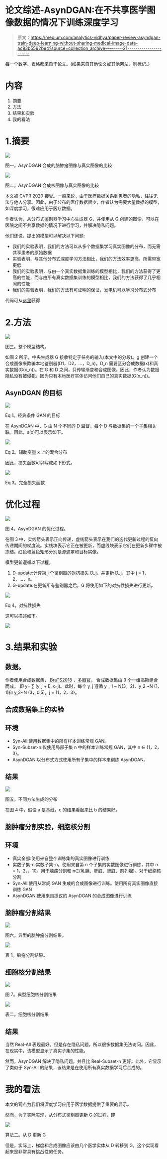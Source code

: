 # 论文综述-AsynDGAN:在不共享医学图像数据的情况下训练深度学习

> 原文：<https://medium.com/analytics-vidhya/paper-review-asyndgan-train-deep-learning-without-sharing-medical-image-data-ac93b5592be4?source=collection_archive---------21----------------------->

每一个数字、表格都来自于论文。(如果来自其他论文或其他网站，则标记。)

# 内容

1.  摘要
2.  方法
3.  结果和实验
4.  我的看法

# 1.摘要

![](img/ee00625ed9d7cac90bc042fe51d114f4.png)

图一。AsynDGAN 合成的脑肿瘤图像与真实图像的比较

![](img/73354d56a1cafc7ead28f8fa357deff8.png)

图二。AsynDGAN 合成核图像与真实图像的比较

[本文](https://arxiv.org/abs/2006.00080)被 CVPR 2020 接受。一般来说，由于医疗数据关系到患者的隐私，往往无法与他人分享。因此，由于公布的医疗数据很少，作者认为需要大量数据的模型，如深度学习，很难应用于医疗数据。

作者认为，从分布式鉴别器学习中心生成器 G，并使用从 G 创建的图像，可以在医院之间不共享数据的情况下进行学习，并解决隐私问题。

他们还说，提出的模型可以解决以下问题:

*   我们的实验表明，我们的方法可以从多个数据集学习真实图像的分布，而无需共享患者的原始数据
*   实验表明，与其他分布式深度学习方法相比，我们的方法效率更高，所需带宽更低
*   我们的实验表明，与由一个真实数据集训练的模型相比，我们的方法获得了更高的性能，而与由所有真实数据集训练的模型相比，我们的方法获得了几乎相同的性能
*   我们的实验表明，我们的方法有可证明的保证，发电机可以学习分布式分布

代码可从[这里](https://github.com/tommy-qichang/AsynDGAN)获得

# 2.方法

![](img/6712466d8fa1e95ddd589d84e2fdd4c5.png)

图三。整个模型结构。

如图 2 所示，中央生成器 G 接收特定于任务的输入(本文中的分段)。g 创建一个合成图像来欺骗本地鉴别器(D1，D2，…，D_n)。D_n 需要区分合成数据(x)和真实数据(G(x_n))。在 G 和 D 之间，只传输渐变和合成图像。因此，作者认为数据隐私没有被侵犯，因为只有本地医疗实体访问他们自己的真实数据(G(x_n))。

## AsynDGAN 的目标

![](img/2778a61bc3bf8a0167ffd915b058fc7a.png)

Eq 1。经典条件 GAN 的目标

在 AsynDGAN 中，G 由 N 个不同的 D 监督，每个 D 与数据集的一个子集相关联。因此，s(x)可以表示如下。

![](img/a002a30b521c880f1c471386389f5eac.png)

Eq 2。辅助变量 x 上的混合分布

因此，损失函数可以写成如下形式。

![](img/5e4de578397a27a118a71833aace72e2.png)

Eq 3。完全损失函数

# 优化过程

![](img/125cb3dafdc270cf5c462f85f17946fa.png)

图 4。AsynDGAN 的优化过程。

在图 3 中，实线箭头表示正向传递，虚线箭头表示在我们的迭代更新过程的反向传递期间的梯度流。实线块表示它正在被更新，而虚线块表示它们在更新步骤中被冻结。红色和蓝色矩形分别是源遮罩和目标实像。

模型更新遵循以下过程。

1.  D-update:计算第 j 个鉴别器的对抗损失 D_j，并更新 D_j，其中 j = 1，2，…，n。
2.  G-update:在更新所有鉴别器之后，G 将使用如下的对抗性损失进行更新。

![](img/9eba43694221c63df538abc03a0d2481.png)

Eq 4。对抗性损失

这可以描述如下。

![](img/1357ffb018b25f8b8c19473a285183f9.png)

# 3.结果和实验

## 数据。

作者使用合成数据集， [BraTS2018](https://www.med.upenn.edu/sbia/brats2018/data.html) ，[多器官](https://ieeexplore.ieee.org/document/7872382)。
合成数据集由 3 个一维高斯组合而成。
即 y= ∑ (y_j + E_x=j)。此时，每个 y_j 遵循 y _ 1 ~ N(3，2)、y_2 ~N (1，1)和 y_3~N (3，0.5)。j = {1，2，3}。

## 合成数据集上的实验

## 环境

*   Syn-All:使用数据集中的所有样本训练常规 GAN。
*   Syn-Subset-n:仅使用局部子集 n 中的样本训练常规 GAN，其中 n ∈ {1，2，3}。
*   AsynDGAN:以分布式方式使用所有子集中的样本来训练 AsynDGAN。

## 结果

![](img/c35a9e98b6083bbd375286a57a129b82.png)

图五。不同方法生成的分布

在图 4 中，假设 a 是基线，c 的结果看起来比 b 的结果好。

## 脑肿瘤分割实验，细胞核分割

## 环境

*   真实全部:使用来自整个训练集的真实图像进行训练
*   实数子集-n:实数子集-n。使用来自第 n 个子集的实数图像进行训练，其中 n = 1，2，，10。用于脑瘤分割和
    n∈{乳腺、肝脏、肾脏、前列腺}。对于细胞核分割
*   Syn-All:使用从常规 GAN 生成的合成图像进行训练。使用所有真实图像直接训练 GAN
*   AsynDGAN:使用来自提议的 AsynDGAN 的合成图像进行训练

## 脑肿瘤分割结果

![](img/f10d175a0e8601ef162d4589b6a36ed4.png)

图六。典型的脑肿瘤分割结果。

![](img/2f65f173f28134d7a9b2daf4d6e0485a.png)

表 1。脑瘤分割结果。

## 细胞核分割结果

![](img/cb49d7eaa443247a0677256b6b3c016d.png)

图 7。典型细胞核分割结果

![](img/26fd7fd4192b27951b5ee33847441572.png)

表二。细胞核分割结果

## 结果

当然 Real-All 表现最好。但是存在隐私问题，所以很多数据集无法访问。因此，在现实中，该模型显示了真实子集的性能。

然而，AsynDGAN 解决了隐私问题，并且比 Real-Subset-n 更好。此外，它显示了类似于 Syn-All 的结果，该结果是在使用所有真实数据学习后合成的。

# 我的看法

本文的观点为我们将深度学习应用于医学数据提供了重要的启示。

然而，为了实际实现，从分布式鉴别器更新 G 的过程，即

![](img/e2e3d0c5ba2ce57b26c30e911860d540.png)

算法二。从 D 更新 G

但是，实际上，梯度和合成图像应该由几个医学实体从 D 转移到 G。这个实现看起来是非常具有挑战性的任务。